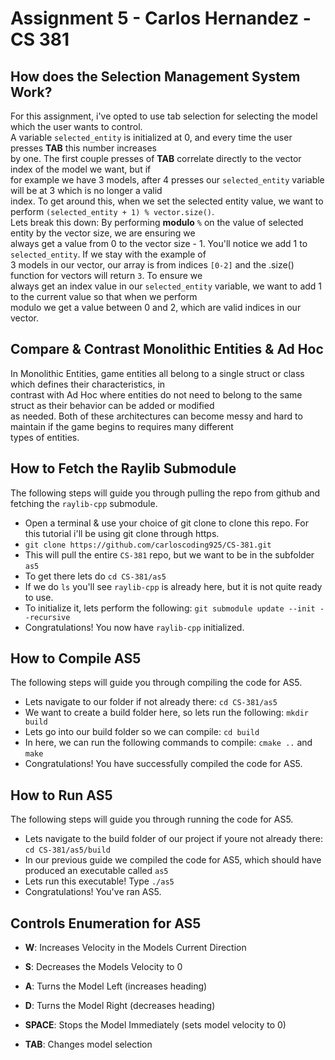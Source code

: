 # Assignment 5 - Carlos Hernandez - CS 381

## How does the Selection Management System Work?
For this assignment, i've opted to use tab selection for selecting the model which the user wants to control. <br />
A variable `selected_entity` is initialized at 0, and every time the user presses **TAB** this number increases <br />
by one. The first couple presses of **TAB** correlate directly to the vector index of the model we want, but if <br />
for example we have 3 models, after 4 presses our `selected_entity` variable will be at 3 which is no longer a valid <br />
index. To get around this, when we set the selected entity value, we want to perform `(selected_entity + 1) % vector.size()`. <br />
Lets break this down: By performing **modulo** `%` on the value of selected entity by the vector size, we are ensuring we <br />
always get a value from 0 to the vector size - 1. You'll notice we add 1 to `selected_entity`. If we stay with the example of <br />
3 models in our vector, our array is from indices `[0-2]` and the .size() function for vectors will return `3`. To ensure we <br />
always get an index value in our `selected_entity` variable, we want to add 1 to the current value so that when we perform <br />
modulo we get a value between 0 and 2, which are valid indices in our vector. <br />

## Compare & Contrast Monolithic Entities & Ad Hoc
In Monolithic Entities, game entities all belong to a single struct or class which defines their characteristics, in <br />
contrast with Ad Hoc where entities do not need to belong to the same struct as their behavior can be added or modified <br />
as needed. Both of these architectures can become messy and hard to maintain if the game begins to requires many different <br />
types of entities.

## How to Fetch the Raylib Submodule
The following steps will guide you through pulling the repo from github and fetching the `raylib-cpp` submodule. <br />
- Open a terminal & use your choice of git clone to clone this repo. For this tutorial i'll be using git clone through https.
- `git clone https://github.com/carloscoding925/CS-381.git`
- This will pull the entire `CS-381` repo, but we want to be in the subfolder `as5`
- To get there lets do `cd CS-381/as5`
- If we do `ls` you'll see `raylib-cpp` is already here, but it is not quite ready to use.
- To initialize it, lets perform the following: `git submodule update --init --recursive`
- Congratulations! You now have `raylib-cpp` initialized. 

## How to Compile AS5
The following steps will guide you through compiling the code for AS5. <br />
- Lets navigate to our folder if not already there: `cd CS-381/as5`
- We want to create a build folder here, so lets run the following: `mkdir build`
- Lets go into our build folder so we can compile: `cd build`
- In here, we can run the following commands to compile: `cmake ..` and `make`
- Congratulations! You have successfully compiled the code for AS5.

## How to Run AS5
The following steps will guide you through running the code for AS5. <br />
- Lets navigate to the build folder of our project if youre not already there: `cd CS-381/as5/build`
- In our previous guide we compiled the code for AS5, which should have produced an executable called `as5`
- Lets run this executable! Type `./as5`
- Congratulations! You've ran AS5.

## Controls Enumeration for AS5
- **W**: Increases Velocity in the Models Current Direction
- **S**: Decreases the Models Velocity to 0
- **A**: Turns the Model Left (increases heading)
- **D**: Turns the Model Right (decreases heading)
- **SPACE**: Stops the Model Immediately (sets model velocity to 0)

- **TAB**: Changes model selection
